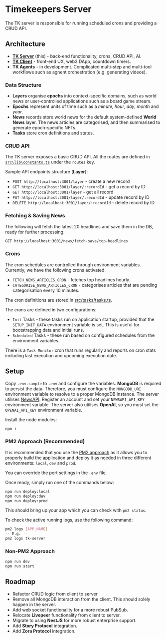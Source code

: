 ﻿# Timekeepers Server

The TK server is responsible for running scheduled crons and providing a CRUD API.

## Architecture

* [**TK Server**](https://github.com/Agent009/timekeepers-server) (this) - back-end functionality, crons, CRUD API, AI.
* [**TK Client**](https://github.com/Agent009/timekeepers-client) - front-end UX, web3 DApp, countdown timers.
* **TK Agents** - in development. Complicated multi-step and multi-tool workflows such as agnent orchestration (e.g. generating videos).

### Data Structure

* **Layers** organise **epochs** into context-specific domains, such as world news or user-controlled applications such as a board game stream.
* **Epochs** represent units of time such as a *minute*, *hour*, *day*, *month* and *year*.
* **News** records store world news for the default system-defined **World News** layer. The news articles are categorised, and then summarised to generate epoch-specific NFTs.
* **Tasks** store cron definitions and states.

### CRUD API

The TK server exposes a basic CRUD API.
All the routes are defined in [`src\lib\constants.ts`](src\lib\constants.ts) under the `routes` key.

Sample API endpoints structure (**Layer**):

* `POST http://localhost:3001/layer` - create a new record 
* `GET http://localhost:3001/layer/:recordId` - get a record by ID
* `GET http://localhost:3001/layer` - get all record
* `PUT http://localhost:3001/layer/:recordId` - update record by ID
* `DELETE http://localhost:3001/layer/:recordId` - delete record by ID

### Fetching & Saving News

The following will fetch the latest 20 headlines and save them in the DB, ready for further processing.

````bash
GET http://localhost:3001/news/fetch-save/top-headlines
````

### Crons

The cron schedules are controlled through environment variables.
Currently, we have the following crons activated:

* `FETCH_NEWS_ARTICLES_CRON` - fetches top headlines hourly.
* `CATEGORISE_NEWS_ARTICLES_CRON` - categorises articles that are pending categorisation every 10 minutes.

The cron definitions are stored in [src/tasks/tasks.ts](src/tasks/tasks.ts).

The crons are defined in two configurations:

* `Init` Tasks - these tasks run on application startup, provided that the `SETUP_INIT_DATA` environment variable is set. This is useful for bootstrapping data and initial runs.
* `Scheduled` Tasks - these run based on configured schedules from the environment variables.

There is a `Task Monitor` cron that runs regularly and reports on cron stats including last execution and upcoming execution date. 

## Setup

Copy `.env.sample` to `.env` and configure the variables.
**MongoDB** is required to persist the data. Therefore, you must configure the `MONGODB_URI` environment variable to resolve to a proper MongoDB instance.
The server utilises [NewsAPI](https://newsapi.org/). Register an account and set your `NEWSAPI_API_KEY` environment variable.
The server also utilises **OpenAI**, so you must set the `OPENAI_API_KEY` environment variable.

Install the node modules:

```bash
npm i
```

### PM2 Approach (Recommended)

It is recommended that you use the [PM2 approach](https://pm2.keymetrics.io/docs/usage/pm2-doc-single-page/) as it
allows you to properly build the application and deploy it as needed in three different environments: `local`, `dev`
and `prod`.

You can override the port settings in the `.env` file.

Once ready, simply run one of the commands below:

```bash
npm run deploy:local
npm run deploy:dev
npm run deploy:prod
```

This should bring up your app which you can check with `pm2 status`.

To check the active running logs, use the following command:

```bash
pm2 logs [APP_NAME]
-- E.g. --
pm2 logs tk-server
```

### Non-PM2 Approach

```bash
npm run dev
npm run start
```

## Roadmap

* Refactor CRUD logic from client to server
* Remove all MongoDB interaction from the client. This should solely happen in the server.
* Add web socket functionality for a more robust PubSub.
* Relocate **Livepeer** functionality from client to server.
* Migrate to using **NestJS** for more robust enterprise support.
* Add **Story Protocol** integration.
* Add **Zora Protocol** integration.